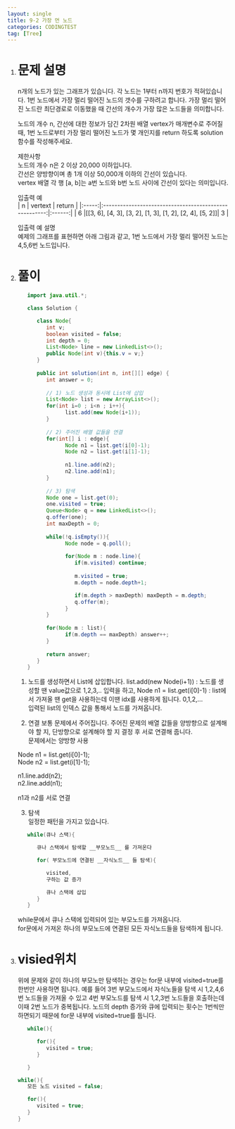 ```yaml
---
layout: single
title: 9-2 가장 먼 노드
categories: CODINGTEST
tag: [Tree]
---
```


1. # 문제 설명
   n개의 노드가 있는 그래프가 있습니다. 각 노드는 1부터 n까지 번호가 적혀있습니다. 1번 노드에서 가장 멀리 떨어진 노드의 갯수를 구하려고 합니다. 가장 멀리 떨어진 노드란 최단경로로 이동했을 때 간선의 개수가 가장 많은 노드들을 의미합니다.

   노드의 개수 n, 간선에 대한 정보가 담긴 2차원 배열 vertex가 매개변수로 주어질 때, 1번 노드로부터 가장 멀리 떨어진 노드가 몇 개인지를 return 하도록 solution 함수를 작성해주세요.

   제한사항   
   노드의 개수 n은 2 이상 20,000 이하입니다.   
   간선은 양방향이며 총 1개 이상 50,000개 이하의 간선이 있습니다.   
   vertex 배열 각 행 [a, b]는 a번 노드와 b번 노드 사이에 간선이 있다는 의미입니다.   

   입출력 예   
   |   n   |                                 vertext                | return |
   |:-----:|:------------------------------------------------------:|:------:|
   |   6   |[[3, 6], [4, 3], [3, 2], [1, 3], [1, 2], [2, 4], [5, 2]]|   3    |
   
   입출력 예 설명   
   예제의 그래프를 표현하면 아래 그림과 같고, 1번 노드에서 가장 멀리 떨어진 노드는 4,5,6번 노드입니다.   

2. # 풀이
   ```java
      import java.util.*;

      class Solution {

         class Node{
            int v;
            boolean visited = false;
            int depth = 0;
            List<Node> line = new LinkedList<>();
            public Node(int v){this.v = v;}
         }
         
         public int solution(int n, int[][] edge) {
            int answer = 0;
            
            // 1) 노드 생성과 동시에 List에 삽입
            List<Node> list = new ArrayList<>();
            for(int i=0 ; i<n ; i++){
                  list.add(new Node(i+1));
            }
            
            // 2) 주어진 배열 값들을 연결
            for(int[] i : edge){
                  Node n1 = list.get(i[0]-1);
                  Node n2 = list.get(i[1]-1);
                  
                  n1.line.add(n2);
                  n2.line.add(n1);
            }
            
            // 3) 탐색
            Node one = list.get(0);
            one.visited = true;
            Queue<Node> q = new LinkedList<>();
            q.offer(one);
            int maxDepth = 0;
            
            while(!q.isEmpty()){
                  Node node = q.poll();
       
                  for(Node m : node.line){
                     if(m.visited) continue;
                     
                     m.visited = true;   
                     m.depth = node.depth+1;  

                     if(m.depth > maxDepth) maxDepth = m.depth;
                     q.offer(m);   
                  }
            }
            
            for(Node m : list){
                  if(m.depth == maxDepth) answer++;
            }
            
            return answer;
         }
      }
   
   ```
   1) 노드를 생성하면서 List에 삽입합니다. 
   list.add(new Node(i+1)) : 노드를 생성할 땐 value값으로 1,2,3,.. 입력을 하고,
   Node n1 = list.get(i[0]-1) : list에서 가져올 땐 get을 사용하는데 이땐 idx를 사용하게 됩니다. 0,1,2,...   
   입력된 list의 인덱스 값을 통해서 노드를 가져옵니다.   

   2) 연결
   보통 문제에서 주어집니다. 주어진 문제의 배열 값들을 양방향으로 설계해야 할 지, 단방향으로 설계해야 할 지 결정 후 서로 연결해 줍니다.   
   문제에서는 양방향 사용   

   Node n1 = list.get(i[0]-1);   
   Node n2 = list.get(i[1]-1);   
   
   n1.line.add(n2);   
   n2.line.add(n1);   

   n1과 n2를 서로 연결   

   3) 탐색   
   일정한 패턴을 가지고 있습니다.   

   ```java
      while(큐나 스택){

         큐나 스택에서 탐색할 __부모노드__ 를 가져온다

         for( 부모노드에 연결된 __자식노드__ 들 탐색){

            visited,   
            구하는 값 증가   

            큐나 스택에 삽입   
         }
      }
   ```
   while문에서 큐나 스택에 입력되어 있는 부모노드를 가져옵니다.   
   for문에서 가져온 하나의 부모노드에 연결된 모든 자식노드들을 탐색하게 됩니다. 


1. # visied위치
   위에 문제와 같이 하나의 부모노만 탐색하는 경우는 for문 내부에 visited=true를 한번만 사용하면 됩니다. 예를 들어 3번 부모노드에서 자식노들을 탐색 시 1,2,4,6번 노드들을 가져올 수 있고 4번 부모노드를 탐색 시 1,2,3번 노드들을 호출하는데 이때 2번 노드가 중복됩니다. 노드의 depth 증가와 큐에 입력되는 횟수는 1번씩만 하면되기 때문에 for문 내부에 visited=true를 둡니다.   
   ```java
      while(){

         for(){
            visited = true;
         }

      }
   ```
   

   ```java
   while(){
      모든 노드 visited = false;

      for(){
         visited = true;
      }
   }
   
   ```
   
   




